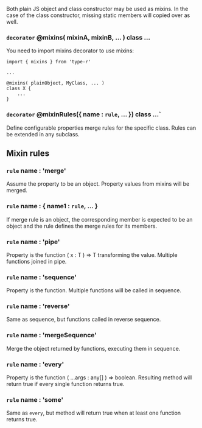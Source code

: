Both plain JS object and class constructor may be used as mixins. In the case of the class constructor, missing static members will copied over as well.

### `decorator` @mixins( mixinA, mixinB, ... ) class ...

You need to import mixins decorator to use mixins:

    import { mixins } from 'type-r'

    ...

    @mixins( plainObject, MyClass, ... )
    class X {
        ...
    }

### `decorator` @mixinRules({ name : `rule`, ... }) class ...`

Define configurable properties merge rules for the specific class. Rules can be extended in any subclass.

## Mixin rules

### `rule` name : 'merge'

Assume the property to be an object. Property values from mixins will be merged.

### `rule` name : { name1 : `rule`, ... }

If merge rule is an object, the corresponding member is expected to be an object and the rule defines the merge rules for its members.

### `rule` name : 'pipe'

Property is the function ( x : T ) => T transforming the value. Multiple functions joined in pipe.

### `rule` name : 'sequence'

Property is the function. Multiple functions will be called in sequence.

### `rule` name : 'reverse'
Same as sequence, but functions called in reverse sequence.

### `rule` name : 'mergeSequence'
Merge the object returned by functions, executing them in sequence.

### `rule` name : 'every'
Property is the function ( ...args : any[] ) => boolean. Resulting method will return true if every single function returns true.

### `rule` name : 'some'
Same as `every`, but method will return true when at least one function returns true.
